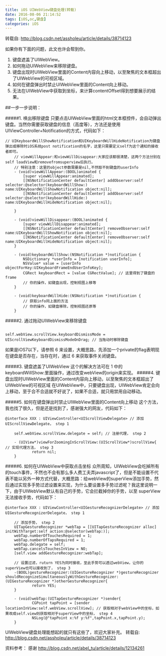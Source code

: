 ```yaml
---
title: iOS UIWebView键盘处理(转载)
date: 2016-08-06 21:14:52
tags: [iOS,oc,键盘]
categories: iOS
---
```

转载自:
http://blog.csdn.net/assholeu/article/details/38714123

如果你有下面的问题，此文也许会帮到你。

1. 键盘遮盖了UIWebView。
2. 如何拖动UIWebView来移除键盘。
3. 键盘出现时UIWebView里面的Content内容向上移动，以至聚焦的文本框超出了UIWebView的可视区域。
4. 如何在键盘弹出时禁止UIWebView里面的Content向上移动。
5. 无法在UIWebView中获取到坐标，来计算contentOffset得到想要展示的结果。


##一步一步说明：

#####1.  唤出移除键盘
只要点击UIWebView里面的html文本框控件，会自动弹出键盘。当然你需要获取键盘的信息（高度等），方法还是使用UIViewController+Notification的方式，代码如下：
```
// UIKeyboardWillShowNotification和UIKeyboardWillHideNotification为键盘弹出或移除时iOS系统post notification的名字，这里只需要定义self为这个通知的接收者即可。  
    // viewWillAppear:和viewWillDisappear:大家应该都很清楚，这两个方法分别在self loadView和removefromsuperview后执行。  
    // 特别注意：这里的object参数需要是nil,不然取不到键盘的userInfo  
    - (void)viewWillAppear:(BOOL)animated {  
        [super viewWillAppear:animated];  
        [[NSNotificationCenter defaultCenter] addObserver:self selector:@selector(keyboardWillShow:) name:UIKeyboardWillShowNotification object:nil];  
        [[NSNotificationCenter defaultCenter] addObserver:self selector:@selector(keyboardWillHide:) name:UIKeyboardWillHideNotification object:nil];  
          
    }  
      
    - (void)viewWillDisappear:(BOOL)animated {  
        [super viewWillDisappear:animated];  
        [[NSNotificationCenter defaultCenter] removeObserver:self name:UIKeyboardWillShowNotification object:nil];  
        [[NSNotificationCenter defaultCenter] removeObserver:self name:UIKeyboardWillHideNotification object:nil];  
    }  
      
    - (void)keyboardWillShow:(NSNotification *)notification {  
        NSDictionary *userInfo = [notification userInfo];  
        NSValue* value = [userInfo objectForKey:UIKeyboardFrameEndUserInfoKey];  
        CGRect keyboardRect = [value CGRectValue]; // 这里得到了键盘的frame  
        // 你的操作，如键盘出现，控制视图上移等  
    }  
      
    - (void)keyboardWillHide:(NSNotification *)notification {  
        // 获取info同上面的方法  
        // 你的操作，如键盘移除，控制视图还原等  
    }  
```

#####2. 通过拖动UIWebView来移除键盘

```

self.webView.scrollView.keyboardDismissMode = UIScrollViewKeyboardDismissModeOnDrag; // 当拖动时移除键盘  

```
如果是iOS7以下，请参照 6 来设置，大概思路，先添加一个private的flag表明现在键盘是否存在，当存在时，通过 6 来获取事件关闭键盘。

#####3. 键盘遮盖了UIWebView
这个的解决方法可在 1 中的keyboardWillShow:里面操作，通过改变webView的origin来实现。
#####4. 键盘出现时UIWebView里面的Content内容向上移动，以至聚焦的文本框超出了UIWebView的可视区域
在UIWebView中，只要键盘出现，UIWebView肯定会向上移动，至于合不合适就不好说了，如果不合适，就只用禁用自动移动。

#####5. 如何在键盘弹出时禁止UIWebView里面的Content向上移动
这个方法，我也找了很久，但是还是找到了，感谢强大的网友，代码如下：
```
@interface XXX : UIViewController<UIScrollViewDelegate> // 添加UIScrollViewDelegate， step 1  
      
    self.webView.scrollView.delegate = self; // 注册代理， step 2  
      
    - (UIView*)viewForZoomingInScrollView:(UIScrollView*)scrollView{ // 实现代理方法， step 3  
            return nil;  
    }
```

#####6. 如何在UIWebView中获取点击坐标
众所周知，UIWebView会吃掉所有的touch事件，不然也不会有那么多人费工夫弄javascript了，但是不能设置不代表不能以另外一种方式代替，大概思路：给webView的superView添加手势，然后通过实现多手势过滤设置来实现，为什么要设置多手势过滤呢？我这里说明一下，由于UIWebView默认有自己的手势，它会拦截掉你的手势，以至 superView无法接收手势，代码如下：

```
@interface XXX : UIViewController<UIGestureRecognizerDelegate> // 添加UIGestureRecognizerDelegate， step 1  
      
    // 添加手势， step 2  
    UITapGestureRecognizer *webTap = [[UITapGestureRecognizer alloc] initWithTarget:self action:@selector(webTap:)];  
    webTap.numberOfTouchesRequired = 1;  
    webTap.numberOfTapsRequired = 1;  
    webTap.delegate = self;  
    webTap.cancelsTouchesInView = NO;  
    [self.view addGestureRecognizer:webTap];  
      
    // 设置过滤，ruturn YES为同时接收，至此手势可以透过webView，让你的superView也可以接收到了， step 3  
    -(BOOL)gestureRecognizer:(UIGestureRecognizer *)gestureRecognizer shouldRecognizeSimultaneouslyWithGestureRecognizer:(UIGestureRecognizer *)otherGestureRecognizer{  
            return YES;  
    }  
      
    - (void)webTap:(UITapGestureRecognizer *)sender{  
            CGPoint tapPoint = [sender locationInView:self.webView.scrollView]; // 获取相对于webView中的坐标，如果改成self.view则获取相对于superView中的坐标， step 4  
            NSLog(@"tapPoint x:%f y:%f",tapPoint.x,tapPoint.y);  
    }  
```

UIWebView键盘处理能想起的就只有这些了，欢迎大家补充。
转载自:
http://blog.csdn.net/assholeu/article/details/38714123

资料参考：
感谢 http://blog.csdn.net/abel_tu/article/details/12134261